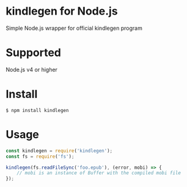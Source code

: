 kindlegen for Node.js
=====================

Simple Node.js wrapper for official kindlegen program

# Supported

Node.js v4 or higher

# Install

```
$ npm install kindlegen
```

# Usage

```js
const kindlegen = require('kindlegen');
const fs = require('fs');

kindlegen(fs.readFileSync('foo.epub'), (error, mobi) => {
	// mobi is an instance of Buffer with the compiled mobi file
});
```

